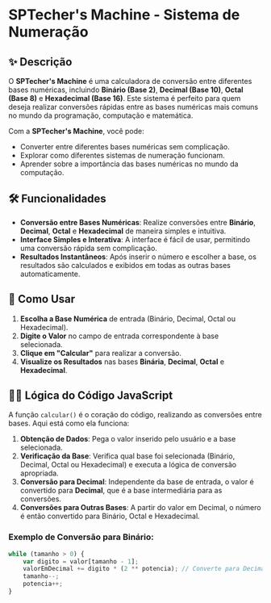 # SPTecher's Machine - Sistema de Numeração

## ✨ Descrição

O **SPTecher's Machine** é uma calculadora de conversão entre diferentes bases numéricas, incluindo **Binário (Base 2)**, **Decimal (Base 10)**, **Octal (Base 8)** e **Hexadecimal (Base 16)**. Este sistema é perfeito para quem deseja realizar conversões rápidas entre as bases numéricas mais comuns no mundo da programação, computação e matemática.

Com a **SPTecher's Machine**, você pode:
- Converter entre diferentes bases numéricas sem complicação.
- Explorar como diferentes sistemas de numeração funcionam.
- Aprender sobre a importância das bases numéricas no mundo da computação.

## 🛠️ Funcionalidades

- **Conversão entre Bases Numéricas**: Realize conversões entre **Binário**, **Decimal**, **Octal** e **Hexadecimal** de maneira simples e intuitiva.
- **Interface Simples e Interativa**: A interface é fácil de usar, permitindo uma conversão rápida sem complicação.
- **Resultados Instantâneos**: Após inserir o número e escolher a base, os resultados são calculados e exibidos em todas as outras bases automaticamente.

## 🚀 Como Usar

1. **Escolha a Base Numérica** de entrada (Binário, Decimal, Octal ou Hexadecimal).
2. **Digite o Valor** no campo de entrada correspondente à base selecionada.
3. **Clique em "Calcular"** para realizar a conversão.
4. **Visualize os Resultados** nas bases **Binária**, **Decimal**, **Octal** e **Hexadecimal**.

## 🧑‍💻 Lógica do Código JavaScript

A função `calcular()` é o coração do código, realizando as conversões entre bases. Aqui está como ela funciona:

1. **Obtenção de Dados**: Pega o valor inserido pelo usuário e a base selecionada.
2. **Verificação da Base**: Verifica qual base foi selecionada (Binário, Decimal, Octal ou Hexadecimal) e executa a lógica de conversão apropriada.
3. **Conversão para Decimal**: Independente da base de entrada, o valor é convertido para **Decimal**, que é a base intermediária para as conversões.
4. **Conversões para Outras Bases**: A partir do valor em Decimal, o número é então convertido para Binário, Octal e Hexadecimal.

### Exemplo de Conversão para Binário:
```javascript
while (tamanho > 0) {
    var digito = valor[tamanho - 1]; 
    valorEmDecimal += digito * (2 ** potencia); // Converte para Decimal
    tamanho--; 
    potencia++;
}
